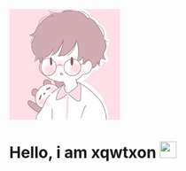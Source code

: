 <img align=center src="2eedfb74-d92e-4a94-bcc8-6cadb84aaec3.png" align=center>

# Hello, i am xqwtxon <img src=https://camo.githubusercontent.com/e8e7b06ecf583bc040eb60e44eb5b8e0ecc5421320a92929ce21522dbc34c891/68747470733a2f2f6d656469612e67697068792e636f6d2f6d656469612f6876524a434c467a6361737252346961377a2f67697068792e676966 height=30 width=30>
